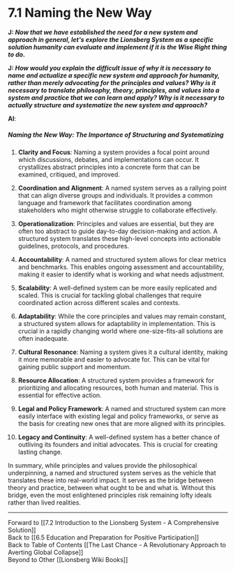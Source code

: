 # 7.1 Naming the New Way

**J: *Now that we have established the need for a new system and approach in general, let's explore the Lionsberg System as a specific solution humanity can evaluate and implement if it is the Wise Right thing to do*.** 

**J: *How would you explain the difficult issue of why it is necessary to name and actualize a specific new system and approach for humanity, rather than merely advocating for the principles and values? Why is it necessary to translate philosophy, theory, principles, and values into a system and practice that we can learn and apply? Why is it necessary to actually structure and systematize the new system and approach?*** 

**AI**: 
##### Naming the New Way: The Importance of Structuring and Systematizing

1. **Clarity and Focus**: Naming a system provides a focal point around which discussions, debates, and implementations can occur. It crystallizes abstract principles into a concrete form that can be examined, critiqued, and improved.
    
2. **Coordination and Alignment**: A named system serves as a rallying point that can align diverse groups and individuals. It provides a common language and framework that facilitates coordination among stakeholders who might otherwise struggle to collaborate effectively.
    
3. **Operationalization**: Principles and values are essential, but they are often too abstract to guide day-to-day decision-making and action. A structured system translates these high-level concepts into actionable guidelines, protocols, and procedures.
    
4. **Accountability**: A named and structured system allows for clear metrics and benchmarks. This enables ongoing assessment and accountability, making it easier to identify what is working and what needs adjustment.
    
5. **Scalability**: A well-defined system can be more easily replicated and scaled. This is crucial for tackling global challenges that require coordinated action across different scales and contexts.
    
6. **Adaptability**: While the core principles and values may remain constant, a structured system allows for adaptability in implementation. This is crucial in a rapidly changing world where one-size-fits-all solutions are often inadequate.
    
7. **Cultural Resonance**: Naming a system gives it a cultural identity, making it more memorable and easier to advocate for. This can be vital for gaining public support and momentum.
    
8. **Resource Allocation**: A structured system provides a framework for prioritizing and allocating resources, both human and material. This is essential for effective action.
    
9. **Legal and Policy Framework**: A named and structured system can more easily interface with existing legal and policy frameworks, or serve as the basis for creating new ones that are more aligned with its principles.
    
10. **Legacy and Continuity**: A well-defined system has a better chance of outliving its founders and initial advocates. This is crucial for creating lasting change.
    

In summary, while principles and values provide the philosophical underpinning, a named and structured system serves as the vehicle that translates these into real-world impact. It serves as the bridge between theory and practice, between what ought to be and what is. Without this bridge, even the most enlightened principles risk remaining lofty ideals rather than lived realities.

____

Forward to [[7.2 Introduction to the Lionsberg System - A Comprehensive Solution]]  
Back to [[6.5 Education and Preparation for Positive Participation]]  
Back to Table of Contents [[The Last Chance - A Revolutionary Approach to Averting Global Collapse]]  
Beyond to Other [[Lionsberg Wiki Books]]  



